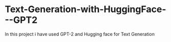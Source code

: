 # Text-Generation-with-HuggingFace---GPT2
In this project i have used GPT-2 and Hugging face for Text Generation
